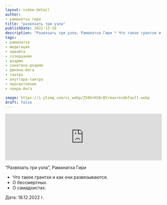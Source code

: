 ```yaml
---
layout: video-detail
author:
- раманатха гири
title: "развязать три узла"
publishDate: 2022-12-18
description: "Развязать три узла, Раманатха Гири * Что такое грантхи и как они развязываются. * О бессмертных. * О самадхистах.   Дата  18.12.2022 г."
tags: 
- раманатха
- медитация
- адвайта
- созерцание
- дхарма
- санатана-дхарма
- джняна-йога
- тантра
- ануттара-тантра
- просветление
- чакра-йога

image: https://i.ytimg.com/vi_webp/Z58UrH3ArBY/maxresdefault.webp
draft: false
---
```


<iframe width="100%" src="https://www.youtube.com/embed/Z58UrH3ArBY" frameborder="0" allowfullscreen=""></iframe> 

 "Развязать три узла", Раманатха Гири

* Что такое грантхи и как они развязываются.
* О бессмертных.
* О самадхистах.

  
 Дата: 18.12.2022 г.

  

 